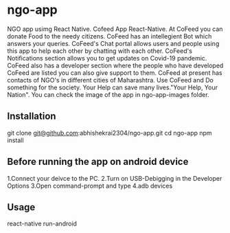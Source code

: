 # ngo-app
NGO app usimg React Native.
Cofeed App React-Native. At CoFeed you can donate Food to the needy citizens. CoFeed has an intellegient Bot which answers your queries. CoFeed's Chat portal allows users and people using this app to help each other by chatting with each other. CoFeed's Notifications section allows you to get updates on Covid-19 pandemic. CoFeed also has a developer section where the people who have developed CoFeed are listed you can also give support to them. CoFeed at present has contacts of NGO's in different cities of Maharashtra. Use CoFeed and Do something for the society. Your Help can save many lives."Your Help, Your Nation".
You can check the image of the app in ngo-app-images folder.

## Installation
git clone git@github.com:abhishekrai2304/ngo-app.git
cd ngo-app
npm install

## Before running the app on android device
1.Connect your deivce to the PC.
2.Turn on USB-Debigging in the Developer Options
3.Open command-prompt and type
4.adb devices

## Usage
react-native run-android
